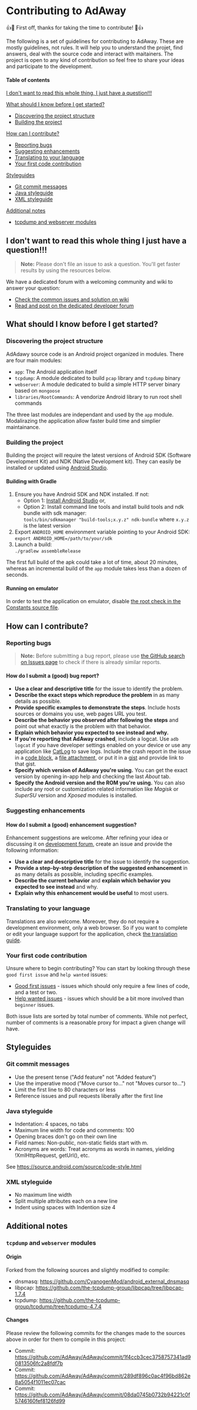 # Contributing to AdAway

:+1::tada: First off, thanks for taking the time to contribute! :tada::+1:

The following is a set of guidelines for contributing to AdAway.
These are mostly guidelines, not rules.
It will help you to understand the projet, find answers, deal with the source code and interact with maitainers.
The project is open to any kind of contribution so feel free to share your ideas and participate to the development.

#### Table of contents

[I don't want to read this whole thing, I just have a question!!!](#i-dont-want-to-read-this-whole-thing-i-just-have-a-question)

[What should I know before I get started?](#what-should-i-know-before-i-get-started)
* [Discovering the project structure](#discovering-the-project-structure)
* [Building the project](#building-the-project)

[How can I contribute?](#how-can-i-contribute)
* [Reporting bugs](#reporting-bugs)
* [Suggesting enhancements](#suggesting-enhancements)
* [Translating to your language](#translating-to-your-language)
* [Your first code contribution](#your-first-code-contribution)

[Styleguides](#styleguides)
* [Git commit messages](#git-commit-messages)
* [Java styleguide](#java-styleguide)
* [XML styleguide](#xml-styleguide)

[Additional notes](#additional-notes)
* [tcpdump and webserver modules](#tcpdump-and-webserver-modules)

## I don't want to read this whole thing I just have a question!!!

> **Note:** Please don't file an issue to ask a question. You'll get faster results by using the resources below.

We have a dedicated forum with a welcoming community and wiki to answer your question:

* [Check the common issues and solution on wiki](https://github.com/AdAway/AdAway/wiki/Solutions)
* [Read and post on the dedicated developer forum](https://forum.xda-developers.com/showthread.php?t=2190753)

## What should I know before I get started?

### Discovering the project structure

AdAdawy source code is an Android project organized in modules.
There are four main modules:
* `app`: The Android application itself
* `tcpdump`: A module dedicated to build `pcap` library and `tcpdump` binary
* `webserver`: A module dedicated to build a simple HTTP server binary based on `mongoose`
* `libraries/RootCommands`: A vendorize Android library to run root shell commands

The three last modules are independant and used by the `app` module.
Modalirazing the application allow faster build time and simplier maintainance.

### Building the project

Building the project will require the latest versions of Android SDK (Software Development Kit) and NDK (Native Development kit).
They can easily be installed or updated using [Android Studio](https://developer.android.com/studio/).

#### Building with Gradle
1. Ensure you have Android SDK and NDK installed.
If not:
    * Option 1: [Install Android Studio](https://developer.android.com/studio/index.html) or,
    * Option 2: Install command line tools and install build tools and ndk bundle with sdk manager:  
    `tools/bin/sdkmanager "build-tools;x.y.z" ndk-bundle` where `x.y.z` is the latest version
2. Export `ANDROID_HOME` environment variable pointing to your Android SDK:  
`export ANDROID_HOME=/path/to/your/sdk`
3. Launch a build:  
`./gradlew assembleRelease`

The first full build of the apk could take a lot of time, about 20 minutes, whereas an incremental build of the `app` module takes less than a dozen of seconds.

#### Running on emulator

In order to test the application on emulator, disable [the root check in the Constants source file](https://github.com/AdAway/AdAway/blob/c90336cb9b062220540317bc6c7cfedb19927c63/app/src/main/java/org/adaway/util/Constants.java#L28).

## How can I contribute?

### Reporting bugs

> **Note:** Before submitting a bug report, please use [the GitHub search on Issues page](https://github.com/AdAway/AdAway/issues) to check if there is already similar reports.

#### How do I submit a (good) bug report?

* **Use a clear and descriptive title** for the issue to identify the problem.
* **Describe the exact steps which reproduce the problem** in as many details as possible.
* **Provide specific examples to demonstrate the steps**.
Include hosts sources or domains you use, web pages URL you test.
* **Describe the behavior you observed after following the steps** and point out what exactly is the problem with that behavior.
* **Explain which behavior you expected to see instead and why.**
* **If you're reporting that AdAway crashed**, include a logcat.
Use `adb logcat` if you have developer settings enabled on your device or use any application like [CatLog](https://play.google.com/store/apps/details?id=com.nolanlawson.logcat) to save logs.
Include the crash report in the issue in a [code block](https://help.github.com/articles/markdown-basics/#multiple-lines), a [file attachment](https://help.github.com/articles/file-attachments-on-issues-and-pull-requests/), or put it in a [gist](https://gist.github.com/) and provide link to that gist.
* **Specify which version of AdAway you're using.**
You can get the exact version by opening in-app help and checking the last _About_ tab.
* **Specify the Android version and the ROM you're using.**
You can also include any root or customization related information like _Magisk_ or _SuperSU_ version and _Xposed_ modules is installed.


### Suggesting enhancements

#### How do I submit a (good) enhancement suggestion?

Enhancement suggestions are welcome.
After refining your idea or discussing it on [development forum](https://forum.xda-developers.com/showthread.php?t=2190753), create an issue and provide the following information:

* **Use a clear and descriptive title** for the issue to identify the suggestion.
* **Provide a step-by-step description of the suggested enhancement** in as many details as possible, including specific examples.
* **Describe the current behavior** and **explain which behavior you expected to see instead** and why.
* **Explain why this enhancement would be useful** to most users.

### Translating to your language

Translations are also welcome.
Moreover, they do not require a development environment, only a web browser.
So if you want to complete or edit your language support for the application, check [the translation guide](TRANSLATING.md).

### Your first code contribution

Unsure where to begin contributing?
 You can start by looking through these `good first issue` and `help wanted` issues:

* [Good first issues](https://github.com/AdAway/AdAway/issues?q=is%3Aopen+is%3Aissue+label%3A%22good+first+issue%22) - issues which should only require a few lines of code, and a test or two.
* [Help wanted issues](https://github.com/AdAway/AdAway/issues?q=is%3Aopen+is%3Aissue+label%3A%22help+wanted%22) - issues which should be a bit more involved than `beginner` issues.

Both issue lists are sorted by total number of comments. While not perfect, number of comments is a reasonable proxy for impact a given change will have.

## Styleguides

### Git commit messages

* Use the present tense ("Add feature" not "Added feature")
* Use the imperative mood ("Move cursor to..." not "Moves cursor to...")
* Limit the first line to 80 characters or less
* Reference issues and pull requests liberally after the first line

### Java styleguide
* Indentation: 4 spaces, no tabs
* Maximum line width for code and comments: 100
* Opening braces don't go on their own line
* Field names: Non-public, non-static fields start with m.
* Acronyms are words: Treat acronyms as words in names, yielding !XmlHttpRequest, getUrl(), etc.

See https://source.android.com/source/code-style.html

### XML styleguide
* No maximum line width
* Split multiple attributes each on a new line 
* Indent using spaces with Indention size 4

## Additional notes

### `tcpdump` and `webserver` modules

#### Origin

Forked from the following sources and slightly modified to compile:

* dnsmasq: https://github.com/CyanogenMod/android_external_dnsmasq
* libpcap: https://github.com/the-tcpdump-group/libpcap/tree/libpcap-1.7.4
* tcpdump: https://github.com/the-tcpdump-group/tcpdump/tree/tcpdump-4.7.4

#### Changes

Please review the following commits for the changes made to the sources above in order for them to compile in this project:

* Commit: https://github.com/AdAway/AdAway/commit/1f4ccb3cec3758757341ad90813506fc2a8fdf7b
* Commit: https://github.com/AdAway/AdAway/commit/289df896c0ac4f96bd862e8a5054f1011ec07cac
* Commit: https://github.com/AdAway/AdAway/commit/08da0745b0732b94221c0f5746160fef8126fd99

